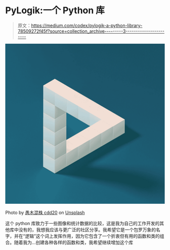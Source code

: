 # PyLogik:一个 Python 库

> 原文：<https://medium.com/codex/pylogik-a-python-library-78509272f45f?source=collection_archive---------3----------------------->

![](img/19096cab03823aa7f15597a8a3c8fdcd.png)

Photo by [愚木混株 cdd20](https://unsplash.com/@cdd20?utm_source=medium&utm_medium=referral) on [Unsplash](https://unsplash.com?utm_source=medium&utm_medium=referral)

这个 python 库致力于一些图像和统计数据的比较，这是我为自己的工作开发的其他库中没有的，我想我应该与更广泛的社区分享。我希望它是一个包罗万象的名字，并在“逻辑”这个词上发挥作用，因为它包含了一个折衷但有用的函数和类的组合。随着我为…创建各种各样的函数和类，我希望继续增加这个库